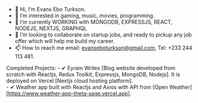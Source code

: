 - 👋 Hi, I’m Evans Ebo Turkson.
- 👀 I’m interested in gaming, music, movies, programming.
- 🌱 I’m currently WORKING with MONGODB, EXPRESSJS, REACT, NODEJS, NEXTJS, GRAPHQL 
- 💞️ I’m looking to collaborate on startup jobs, and ready to pickup any job offer which will help me build my career.
- 📫 How to reach me email: evanseboturkson@gmail.com, Tel: +233 244 113 481.
 
Completed Projects:
       -  ✔ Eyram Writes 
            [Blog website developed from scratch with Reactjs, Redux Toolkit, Expressjs, MongoDB, Nodejs]. 
            It is deployed on Vercel [Nextjs cloud hosting platform].       
       -  ✔ Weather app built with Reactjs and Axios with API from [Open Weather] [https://www.weather-app-theta-sage.vercel.app].


<!---
GTurk-Group/GTurk-Group is a ✨ special ✨ repository because its `README.md` (this file) appears on your GitHub profile.
You can click the Preview link to take a look at your changes.
--->
